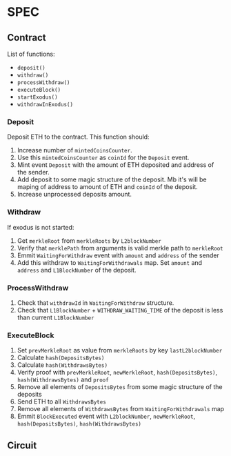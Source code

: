 # SPEC

## Contract

List of functions:

- `deposit()`
- `withdraw()`
- `processWithdraw()`
- `executeBlock()`
- `startExodus()`
- `withdrawInExodus()`

### Deposit

Deposit ETH to the contract. This function should:
1. Increase number of `mintedCoinsCounter`. 
2. Use this `mintedCoinsCounter` as `coinId` for the `Deposit` event.
3. Mint event `Deposit` with the amount of ETH deposited and address of the sender.
4. Add deposit to some magic structure of the deposit. Mb it's will be maping of address to amount of ETH and `coinId` of the deposit.
5. Increase unprocessed deposits amount.

### Withdraw

If exodus is not started:
1. Get `merkleRoot` from `merkleRoots` by `L2blockNumber` 
2. Verify that `merklePath` from arguments is valid merkle path to `merkleRoot`
3. Emmit `WaitingForWithdraw` event with `amount` and `address` of the sender
4. Add this withdraw to `WaitingForWithdrawals` map. Set `amount` and `address` and `L1BlockNumber` of the deposit.

### ProcessWithdraw

1. Check that `withdrawId` in `WaitingForWithdraw` structure.
2. Check that `L1BlockNumber` + `WITHDRAW_WAITING_TIME` of the deposit is less than current `L1BlockNumber`

### ExecuteBlock

1. Set `prevMerkleRoot` as value from `merkleRoots` by key `lastL2blockNumber`
2. Calculate `hash(DepositsBytes)`
3. Calculate `hash(WithdrawsBytes)`
4. Verify proof with `prevMerkleRoot`, `newMerkleRoot`, `hash(DepositsBytes)`, `hash(WithdrawsBytes)` and `proof`
5. Remove all elements of `DepositsBytes` from some magic structure of the deposits
6. Send ETH to all `WithdrawsBytes`
7. Remove all elements of `WithdrawsBytes` from `WaitingForWithdrawals` map
8. Emmit `BlockExecuted` event with `L2blockNumber`, `newMerkleRoot`, `hash(DepositsBytes)`, `hash(WithdrawsBytes)`

## Circuit
